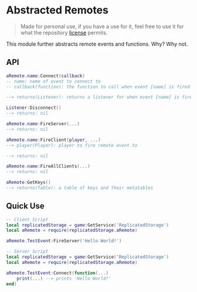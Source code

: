 # Abstracted Remotes

> Made for personal use, if you have a use for it, feel free to use it for what the repository [license]() permits.

This module further abstracts remote events and functions. Why? Why not.

## API

```lua
aRemote.name:Connect(callback)
-- name: name of event to connect to
-- callback(function): the function to call when event [name] is fired

--> returns(Listener): returns a listener for when event [name] is fired
```
```lua
Listener:Disconnect()
--> returns: nil
```
```lua
aRemote.name:FireServer(...)
--> returns: nil
```
```lua
aRemote.name:FireClient(player, ...)
--> player(Player): player to fire remote event to

--> returns: nil
```
```lua
aRemote.name:FireAllClients(...)
--> returns: nil
```
```lua
aRemote:GetKeys()
--> returns(Table): a table of keys and their metatables
```

## Quick Use

```lua
-- Client Script
local replicatedStorage = game:GetService('ReplicatedStorage')
local aRemote = require(replicatedStorage.aRemote)

aRemote.TestEvent:FireServer('Hello World!')
```

```lua
-- Server Script
local replicatedStorage = game:GetService('ReplicatedStorage')
local aRemote = require(replicatedStorage.aRemote)

aRemote.TestEvent:Connect(function(...)
	print(...) --> prints 'Hello World!'
end)
```